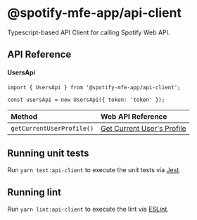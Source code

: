 # @spotify-mfe-app/api-client

Typescript-based API Client for calling Spotify Web API.


## API Reference

#### UsersApi

```
import { UsersApi } from '@spotify-mfe-app/api-client';

const usersApi = new UsersApi({ token: 'token' });
```

| Method | Web API Reference                |
| :-------- | :------------------------- |
| `getCurrentUserProfile()` | [Get Current User's Profile](https://developer.spotify.com/documentation/web-api/reference/#/operations/get-current-users-profile) |


## Running unit tests

Run `yarn test:api-client` to execute the unit tests via [Jest](https://jestjs.io).

## Running lint

Run `yarn lint:api-client` to execute the lint via [ESLint](https://eslint.org/).

